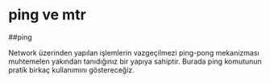 # ping ve mtr

##ping

Network üzerinden yapılan işlemlerin vazgeçilmezi ping-pong mekanizması muhtemelen yakından tanıdığınız bir yapıya sahiptir. Burada ping komutunun pratik birkaç kullanımını göstereceğiz.

